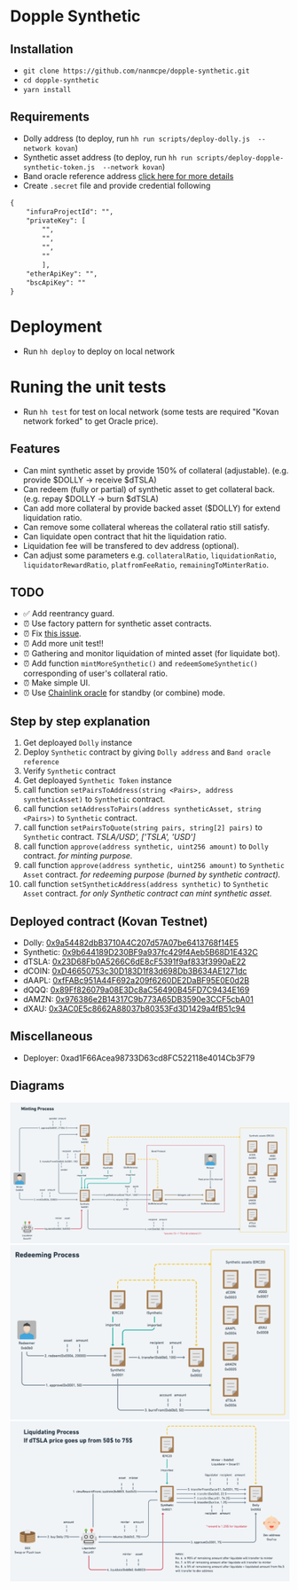 # Dopple Synthetic

## Installation
- `git clone https://github.com/nanmcpe/dopple-synthetic.git`
- `cd dopple-synthetic`
- `yarn install`

## Requirements
- Dolly address (to deploy, run `hh run scripts/deploy-dolly.js  --network kovan`)
- Synthetic asset address (to deploy, run `hh run scripts/deploy-dopple-synthetic-token.js  --network kovan`)
- Band oracle reference address [click here for more details](https://docs.bandchain.org/band-standard-dataset/supported-blockchains.html)
- Create `.secret` file and provide credential following

```
{
    "infuraProjectId": "",
    "privateKey": [
        "",
        "",
        "",
        ""
        ],
    "etherApiKey": "",
    "bscApiKey": ""
}

```

# Deployment
- Run `hh deploy` to deploy on local network

# Runing the unit tests
- Run `hh test` for test on local network (some tests are required "Kovan network forked" to get Oracle price).

## Features
- Can mint synthetic asset by provide 150% of collateral (adjustable). (e.g. provide $DOLLY -> receive $dTSLA)
- Can redeem (fully or partial) of synthetic asset to get collateral back. (e.g. repay $DOLLY -> burn $dTSLA)
- Can add more collateral by provide backed asset ($DOLLY) for extend liquidation ratio.
- Can remove some collateral whereas the collateral ratio still satisfy.
- Can liquidate open contract that hit the liquidation ratio.
- Liquidation fee will be transfered to dev address (optional).
- Can adjust some parameters e.g. `collateralRatio`, `liquidationRatio`, `liquidatorRewardRatio`, `platfromFeeRatio`, `remainingToMinterRatio`.

## TODO
- ✅ Add reentrancy guard.
- ⏰ Use factory pattern for synthetic asset contracts.
- ⏰ Fix [this issue](https://github.com/nanmcpe/dopple-synthetic/issues/2).
- ⏰ Add more unit test!!
- ⏰ Gathering and monitor liquidation of minted asset (for liquidate bot).
- ⏰ Add function `mintMoreSynthetic()` and `redeemSomeSynthetic()` corresponding of user's collateral ratio.
- ⏰ Make simple UI.
- ⏰ Use [Chainlink oracle](https://docs.chain.link/docs/binance-smart-chain-addresses) for standby (or combine) mode.

## Step by step explanation
1. Get deploayed `Dolly` instance 
2. Deploy `Synthetic` contract by giving `Dolly address` and `Band oracle reference`
3. Verify `Synthetic` contract
4. Get deploayed `Synthetic Token` instance 
5. call function `setPairsToAddress(string <Pairs>, address syntheticAsset)` to `Synthetic` contract.
6. call function `setAddressToPairs(address syntheticAsset, string <Pairs>)` to `Synthetic` contract.
7. call function `setPairsToQuote(string pairs, string[2] pairs)` to `Synthetic` contract. _TSLA/USD', ['TSLA', 'USD']_
8. call function `approve(address synthetic, uint256 amount)` to `Dolly` contract. _for minting purpose._
9. call function `approve(address synthetic, uint256 amount)` to `Synthetic Asset` contract. _for redeeming purpose (burned by synthetic contract)._
10. call function `setSyntheticAddress(address synthetic)` to `Synthetic Asset` contract. _for only Synthetic contract can mint synthetic asset._

## Deployed contract (Kovan Testnet)
- Dolly: [0x9a54482dbB3710A4C207d57A07be6413768f14E5](https://kovan.etherscan.io/address/0x9a54482dbB3710A4C207d57A07be6413768f14E5#code)
- Synthetic: [0x9b644189D230BF9a937fc429f4Aeb5B68D1E432C](https://kovan.etherscan.io/address/0x9b644189D230BF9a937fc429f4Aeb5B68D1E432C#code)
- dTSLA: [0x23D68Fb0A5266C6dE8cF5391f9af833f3990aE22](https://kovan.etherscan.io/address/0x23D68Fb0A5266C6dE8cF5391f9af833f3990aE22#code)
- dCOIN: [0xD46650753c30D183D1f83d698Db3B634AE1271dc](https://kovan.etherscan.io/address/0xD46650753c30D183D1f83d698Db3B634AE1271dc#code)
- dAAPL: [0xfFABc951A44F692a209f6260DE2DaBF95E0E0d2B](https://kovan.etherscan.io/address/0xfFABc951A44F692a209f6260DE2DaBF95E0E0d2B#code)
- dQQQ: [0x89Ff826079a08E3Dc8aC56490B45FD7C9434E169](https://kovan.etherscan.io/address/0x89Ff826079a08E3Dc8aC56490B45FD7C9434E169#code)
- dAMZN: [0x976386e2B14317C9b773A65DB3590e3CCF5cbA01](https://kovan.etherscan.io/address/0x976386e2B14317C9b773A65DB3590e3CCF5cbA01#code)
- dXAU: [0x3AC0E5c8662A88037b80353Fd3D1429a4fB51c94](https://kovan.etherscan.io/address/0x3AC0E5c8662A88037b80353Fd3D1429a4fB51c94#code)

## Miscellaneous
- Deployer: 0xad1F66Acea98733D63cd8FC522118e4014Cb3F79

## Diagrams
![](https://raw.githubusercontent.com/nanmcpe/dopple-synthetic/main/diagrams/Minting.png)
![](https://raw.githubusercontent.com/nanmcpe/dopple-synthetic/main/diagrams/Redeeming.png)
![](https://raw.githubusercontent.com/nanmcpe/dopple-synthetic/main/diagrams/Liquidating.png)
